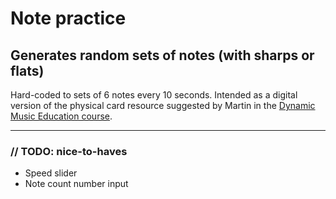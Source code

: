 # Note practice

## Generates random sets of notes (with sharps or flats)

Hard-coded to sets of 6 notes every 10 seconds.
Intended as a digital version of the physical card resource suggested by Martin in the [Dynamic Music Education course](https://www.dynamicmusiceducation.com).

---

### // TODO: nice-to-haves

- Speed slider
- Note count number input
